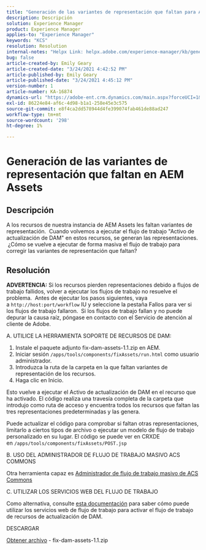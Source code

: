 ```yaml
---
title: "Generación de las variantes de representación que faltan para AEM Assets"
description: Descripción
solution: Experience Manager
product: Experience Manager
applies-to: "Experience Manager"
keywords: "KCS"
resolution: Resolution
internal-notes: "Helpx Link: helpx.adobe.com/experience-manager/kb/generating-the-missing-renditions-for-aem-assets.html"
bug: false
article-created-by: Emily Geary
article-created-date: "3/24/2021 4:42:52 PM"
article-published-by: Emily Geary
article-published-date: "3/24/2021 4:45:12 PM"
version-number: 1
article-number: KA-16874
dynamics-url: "https://adobe-ent.crm.dynamics.com/main.aspx?forceUCI=1&pagetype=entityrecord&etn=knowledgearticle&id=59bcb0f3-bf8c-eb11-a812-000d3a58b9d1"
exl-id: 86224e84-af6c-4d98-b1a1-258e45e3c575
source-git-commit: e8f4ca2dd578944d4fe399074fab461de88ad247
workflow-type: tm+mt
source-wordcount: '298'
ht-degree: 1%

---
```


# Generación de las variantes de representación que faltan en AEM Assets

## Descripción


A los recursos de nuestra instancia de AEM Assets les faltan variantes de representación.  Cuando volvemos a ejecutar el flujo de trabajo &quot;Activo de actualización de DAM&quot; en estos recursos, se generan las representaciones.  ¿Cómo se vuelve a ejecutar de forma masiva el flujo de trabajo para corregir las variantes de representación que faltan?


## Resolución


<b>ADVERTENCIA:</b> Si los recursos pierden representaciones debido a flujos de trabajo fallidos, volver a ejecutar los flujos de trabajo no resuelve el problema.  Antes de ejecutar los pasos siguientes, vaya a `http://host:port/workflow` IU y seleccione la pestaña Fallos para ver si los flujos de trabajo fallaron.  Si los flujos de trabajo fallan y no puede depurar la causa raíz, póngase en contacto con el Servicio de atención al cliente de Adobe.

A. UTILICE LA HERRAMIENTA SOPORTE DE RECURSOS DE DAM:

1. Instale el paquete adjunto fix-dam-assets-1.1.zip en AEM.
2. Iniciar sesión `/apps/tools/components/fixAssets/run.html` como usuario administrador.
3. Introduzca la ruta de la carpeta en la que faltan variantes de representación de los recursos.
4. Haga clic en Inicio.


Esto vuelve a ejecutar el Activo de actualización de DAM en el recurso que ha activado. El código realiza una travesía completa de la carpeta que introdujo como ruta de acceso y encuentra todos los recursos que faltan las tres representaciones predeterminadas y las genera.

Puede actualizar el código para comprobar si faltan otras representaciones, limitarlo a ciertos tipos de archivo o ejecutar un modelo de flujo de trabajo personalizado en su lugar. El código se puede ver en CRXDE en `/apps/tools/components/fixAssets/POST.jsp`



B. USO DEL ADMINISTRADOR DE FLUJO DE TRABAJO MASIVO ACS COMMONS

Otra herramienta capaz es [Administrador de flujo de trabajo masivo de ACS Commons](https://adobe-consulting-services.github.io/acs-aem-commons/features/bulk-workflow-manager/index.html)



C. UTILIZAR LOS SERVICIOS WEB DEL FLUJO DE TRABAJO

Como alternativa, consulte [esta documentación](https://helpx.adobe.com/experience-manager/6-2/sites/developing/using/wf-program-interaction.html#Creating,%20Reading%20or%20Deleting%20Workflow%20Models) para saber cómo puede utilizar los servicios web de flujo de trabajo para activar el flujo de trabajo de recursos de actualización de DAM.

DESCARGAR

[Obtener archivo](https://helpx.adobe.com/content/dam/help/en/experience-manager/kb/generating-the-missing-renditions-for-aem-assets/_jcr_content/main-pars/download_section/download-1/fix-dam-assets-11.zip "fix-dam-assets-1.1.zip") - fix-dam-assets-1.1.zip
